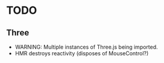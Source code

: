 # TODO

## Three
- WARNING: Multiple instances of Three.js being imported.
- HMR destroys reactivity (disposes of MouseControl?)
